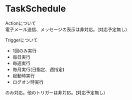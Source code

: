 # TaskSchedule

Actionについて  
電子メール送信、メッセージの表示は非対応。(対応予定無し)

Triggerについて  
- 1回のみ実行
- 毎日実行
- 毎週実行
- 毎月実行(日指定、週指定)
- 起動時実行
- ログオン時実行

のみ対応。他のトリガーは非対応。(対応予定無し)
